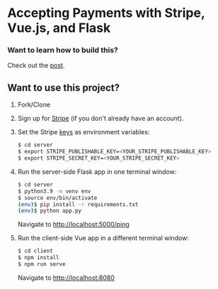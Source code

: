 # Accepting Payments with Stripe, Vue.js, and Flask

### Want to learn how to build this?

Check out the [post](https://testdriven.io/blog/accepting-payments-with-stripe-vuejs-and-flask/).

## Want to use this project?

1. Fork/Clone

1. Sign up for [Stripe](https://stripe.com/) (if you don't already have an account).

1. Set the Stripe [keys](https://stripe.com/docs/keys) as environment variables:

    ```sh
    $ cd server
    $ export STRIPE_PUBLISHABLE_KEY=<YOUR_STRIPE_PUBLISHABLE_KEY>
    $ export STRIPE_SECRET_KEY=<YOUR_STRIPE_SECRET_KEY>
    ```

1. Run the server-side Flask app in one terminal window:

    ```sh
    $ cd server
    $ python3.9 -m venv env
    $ source env/bin/activate
    (env)$ pip install -r requirements.txt
    (env)$ python app.py
    ```

    Navigate to [http://localhost:5000/ping](http://localhost:5000/ping)

1. Run the client-side Vue app in a different terminal window:

    ```sh
    $ cd client
    $ npm install
    $ npm run serve
    ```

    Navigate to [http://localhost:8080](http://localhost:8080)
